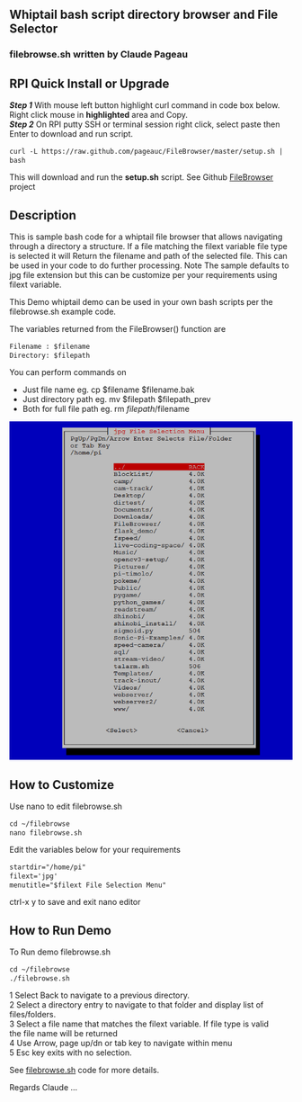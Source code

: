## Whiptail bash script directory browser and File Selector
### filebrowse.sh written by Claude Pageau

## RPI Quick Install or Upgrade   

***Step 1*** With mouse left button highlight curl command in code box below. Right click mouse in **highlighted** area and Copy.     
***Step 2*** On RPI putty SSH or terminal session right click, select paste then Enter to download and run script.  

    curl -L https://raw.github.com/pageauc/FileBrowser/master/setup.sh | bash

This will download and run the **setup.sh** script. 
See Github [FileBrowser](https://github.com/pageauc/FileBrowser) project

## Description
This is sample bash code for a whiptail file browser that allows navigating
through a directory a structure. If a file matching the filext variable file type is selected
it will Return the filename and path of the selected file. This can be used in your code
to do further processing.
Note The sample defaults to jpg file extension but this can be 
customize per your requirements using filext variable.
  
This Demo whiptail demo can be used in your own bash scripts
per the filebrowse.sh example code.

The variables returned from the FileBrowser() function are

    Filename : $filename
    Directory: $filepath
    
You can perform commands on

* Just file name eg. cp $filename $filename.bak
* Just directory path  eg. mv $filepath $filepath_prev
* Both for full file path eg. rm $filepath/$filename   

![filebrowse.sh menu](https://github.com/pageauc/FileBrowser/blob/master/filebrowse.png) 

## How to Customize
Use nano to edit filebrowse.sh

    cd ~/filebrowse
    nano filebrowse.sh
 
Edit the variables below for your requirements
 
    startdir="/home/pi"
    filext='jpg'    
    menutitle="$filext File Selection Menu"
    
ctrl-x y to save and exit nano editor

## How to Run Demo
To Run demo filebrowse.sh

    cd ~/filebrowse
    ./filebrowse.sh
      
1 Select Back to navigate to a previous directory.  
2 Select a directory entry to navigate to that folder and display list of files/folders.   
3 Select a file name that matches the filext variable. If file type is valid   
  the file name will be returned   
4 Use Arrow, page up/dn or tab key to navigate within menu  
5 Esc key exits with no selection.  

See [filebrowse.sh](https://github.com/pageauc/FileBrowser/blob/master/filebrowse.sh) code for more details.

Regards
Claude ...
